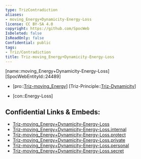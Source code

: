 ```yaml
---
type: TrizContradiction
aliases:
- moving_Energy+Dynamicity-Energy-Loss
license: CC BY-SA 4.0
copyright: https://github.com/SpocWeb
IsDeleted: false
IsReadOnly: false
Confidential: public
tags: 
- Triz/Contradiction
title: Triz-moving_Energy+Dynamicity-Energy-Loss
---
```

[name::moving_Energy+Dynamicity-Energy-Loss]
[SpocWebEntityId::24489]
+ [pro::[Triz-moving_Energy](tech/Triz/Parameter/Triz-moving_Energy.md)]
[Triz-Principle::[Triz-Dynamicity](tech/Triz/Principle/Triz-Dynamicity.md)]
- [con::Energy-Loss]



## Confidential Links & Embeds: 
- [Triz-moving_Energy+Dynamicity-Energy-Loss](../../../../_public/tech/Triz/Contradict/Triz-moving_Energy+Dynamicity-Energy-Loss.md) 
- [Triz-moving_Energy+Dynamicity-Energy-Loss.internal](../../../../_internal/tech/Triz/Contradict/Triz-moving_Energy+Dynamicity-Energy-Loss.internal.md) 
- [Triz-moving_Energy+Dynamicity-Energy-Loss.protect](../../../../_protect/tech/Triz/Contradict/Triz-moving_Energy+Dynamicity-Energy-Loss.protect.md) 
- [Triz-moving_Energy+Dynamicity-Energy-Loss.private](../../../../_private/tech/Triz/Contradict/Triz-moving_Energy+Dynamicity-Energy-Loss.private.md) 
- [Triz-moving_Energy+Dynamicity-Energy-Loss.personal](../../../../_personal/tech/Triz/Contradict/Triz-moving_Energy+Dynamicity-Energy-Loss.personal.md) 
- [Triz-moving_Energy+Dynamicity-Energy-Loss.secret](../../../../_secret/tech/Triz/Contradict/Triz-moving_Energy+Dynamicity-Energy-Loss.secret.md) 
